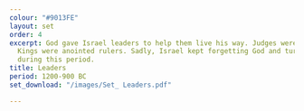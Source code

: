```yaml
---
colour: "#9013FE"
layout: set
order: 4
excerpt: God gave Israel leaders to help them live his way. Judges were wise warriors.
  Kings were anointed rulers. Sadly, Israel kept forgetting God and turning to idols
  during this period.
title: Leaders
period: 1200-900 BC
set_download: "/images/Set_ Leaders.pdf"

---
```

